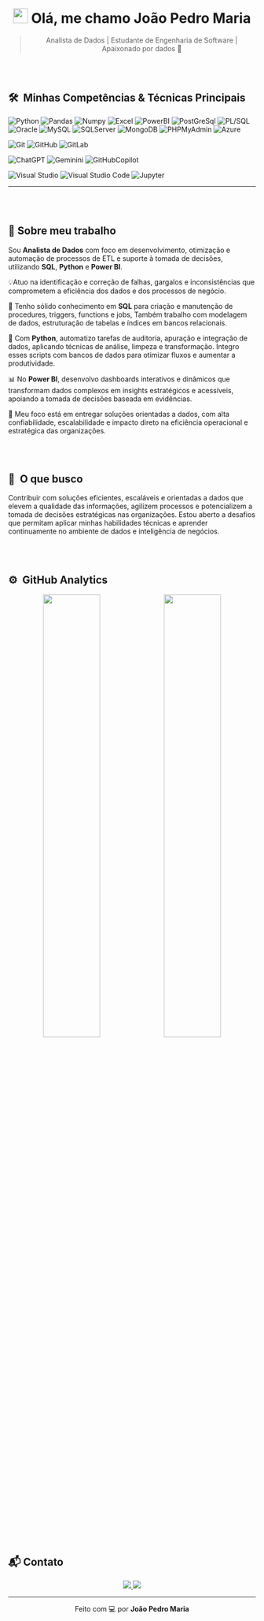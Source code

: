<h1 align="center">
  <img src="https://raw.githubusercontent.com/kaueMarques/kaueMarques/master/hi.gif" height="30px">
  Olá, me chamo João Pedro Maria
</h1>

<blockquote align="center">
Analista de Dados | Estudante de Engenharia de Software | Apaixonado por dados 🚀
</blockquote>


<br><br>

## 🛠 &nbsp;Minhas Competências & Técnicas Principais

![Python](https://img.shields.io/badge/Python-FFD43B?style=for-the-badge&logo=python&logoColor=blue)
![Pandas](https://img.shields.io/badge/Pandas-2C2D72?style=for-the-badge&logo=pandas&logoColor=white)
![Numpy](https://img.shields.io/badge/Numpy-777BB4?style=for-the-badge&logo=numpy&logoColor=whit)
![Excel](https://img.shields.io/badge/Microsoft_Excel-217346?style=for-the-badge&logo=microsoft-excel&logoColor=white)
![PowerBI](https://img.shields.io/badge/PowerBI-F2C811?style=for-the-badge&logo=Power%20BI&logoColor=white)
![PostGreSql](https://img.shields.io/badge/PostgreSQL-316192?style=for-the-badge&logo=postgresql&logoColor=white)
![PL/SQL](https://img.shields.io/badge/PLSQL-F80000?style=for-the-badge&logo=oracle&logoColor=black)
![Oracle](https://img.shields.io/badge/Oracle-F80000?style=for-the-badge&logo=Oracle&logoColor=white)
![MySQL](https://img.shields.io/badge/MySQL-005C84?style=for-the-badge&logo=mysql&logoColor=white)
![SQLServer](https://img.shields.io/badge/Microsoft_SQL_Server-CC2927?style=for-the-badge&logo=microsoft-sql-server&logoColor=white)
![MongoDB](https://img.shields.io/badge/MongoDB-4EA94B?style=for-the-badge&logo=mongodb&logoColor=white)
![PHPMyAdmin](https://img.shields.io/badge/phpmyadmin-6C78AF?style=for-the-badge&logo=phpmyadmin&logoColor=white)
![Azure](https://img.shields.io/badge/microsoft%20azure-0089D6?style=for-the-badge&logo=microsoft-azure&logoColor=white)

![Git](https://img.shields.io/badge/GIT-E44C30?style=for-the-badge&logo=git&logoColor=white)
![GitHub](https://img.shields.io/badge/GitHub-100000?style=for-the-badge&logo=github&logoColor=white)
![GitLab](https://img.shields.io/badge/GitLab-330F63?style=for-the-badge&logo=gitlab&logoColor=white)

![ChatGPT](https://img.shields.io/badge/ChatGPT-74aa9c?style=for-the-badge&logo=openai&logoColor=white)
![Geminini](https://img.shields.io/badge/Google%20Gemini-8E75B2?style=for-the-badge&logo=googlegemini&logoColor=white)
![GitHubCopilot](https://img.shields.io/badge/github%20copilot-000000?style=for-the-badge&logo=githubcopilot&logoColor=white)

![Visual Studio](https://img.shields.io/badge/Visual_Studio-5C2D91?style=for-the-badge&logo=visual%20studio&logoColor=white)
![Visual Studio Code](https://img.shields.io/badge/Visual_Studio_Code-0078D4?style=for-the-badge&logo=visual%20studio%20code&logoColor=white)
![Jupyter](	https://img.shields.io/badge/Jupyter-F37626.svg?&style=for-the-badge&logo=Jupyter&logoColor=white)

<hr>

<br><br>

## 💼 Sobre meu trabalho

Sou **Analista de Dados** com foco em desenvolvimento, otimização e automação de processos de ETL e suporte à tomada de decisões, utilizando **SQL**, **Python** e **Power BI**.

💡Atuo na identificação e correção de falhas, gargalos e inconsistências que comprometem a eficiência dos dados e dos processos de negócio. 

🧠 Tenho sólido conhecimento em **SQL** para criação e manutenção de procedures, triggers, functions e jobs, Também trabalho com modelagem de dados, estruturação de tabelas e índices em bancos relacionais.

🤖 Com **Python**, automatizo tarefas de auditoria, apuração e integração de dados, aplicando técnicas de análise, limpeza e transformação. Integro esses scripts com bancos de dados para otimizar fluxos e aumentar a produtividade.

📊 No **Power BI**, desenvolvo dashboards interativos e dinâmicos que transformam dados complexos em insights estratégicos e acessíveis, apoiando a tomada de decisões baseada em evidências.

💼 Meu foco está em entregar soluções orientadas a dados, com alta confiabilidade, escalabilidade e impacto direto na eficiência operacional e estratégica das organizações.

<br><br>

## 🚀 &nbsp;O que busco

Contribuir com soluções eficientes, escaláveis e orientadas a dados que elevem a qualidade das informações, agilizem processos e potencializem a tomada de decisões estratégicas nas organizações. Estou aberto a desafios que permitam aplicar minhas habilidades técnicas e aprender continuamente no ambiente de dados e inteligência de negócios.

<br><br>

## ⚙️ &nbsp;GitHub Analytics

<p align="center">
  <img width="48%" src="https://github-readme-stats.vercel.app/api?username=joa0-182&show_icons=true&theme=vision-friendly-dark"/>
  <img width="48%" src="https://github-readme-stats.vercel.app/api/top-langs/?username=joa0-182&layout=compact&theme=vision-friendly-dark"/>
</p>

<br><br>

## 📬 Contato

<p align="center">
  <a href="https://www.linkedin.com/in/joão-pedro-maria-bb04231b3/" target="_blank">
    <img src="https://img.shields.io/badge/LinkedIn-0A66C2?style=for-the-badge&logo=linkedin&logoColor=white" />
  </a>
  <a href="mailto:joaopedromaria182@gmail.com" target="_blank">
    <img src="https://img.shields.io/badge/Gmail-EA4335?style=for-the-badge&logo=gmail&logoColor=white" />
  </a>
</p>

---

<p align="center">Feito com 💻 por <strong>João Pedro Maria</strong></p>


